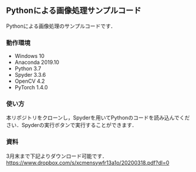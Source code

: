 ## Pythonによる画像処理サンプルコード
Pythonによる画像処理のサンプルコードです．

### 動作環境
* Windows 10
* Anaconda 2019.10
* Python 3.7
* Spyder 3.3.6
* OpenCV 4.2
* PyTorch 1.4.0

### 使い方
本リポジトリをクローンし，Spyderを用いてPythonのコードを読み込んでください．Spyderの実行ボタンで実行することができます．

### 資料
3月末まで下記よりダウンロード可能です．
https://www.dropbox.com/s/xcmensywfr13a1o/20200318.pdf?dl=0
